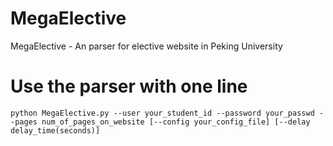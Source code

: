# MegaElective
MegaElective - An parser for elective website in Peking University

# Use the parser with one line

`python MegaElective.py --user your_student_id --password your_passwd --pages num_of_pages_on_website [--config your_config_file] [--delay delay_time(seconds)]`
